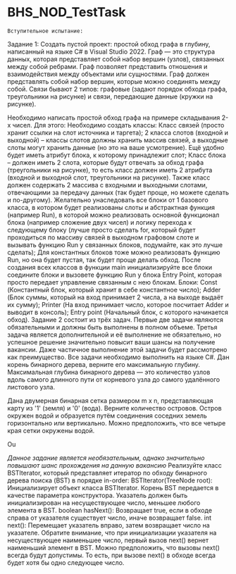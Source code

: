# BHS_NOD_TestTask


	Вступительное испытание:
Задание 1:
Создать пустой проект: простой обход графа в глубину, написанный на языке C# в Visual Studio 2022.
Граф — это структура данных, которая представляет собой набор вершин (узлов), связанных между собой ребрами. Граф позволяет представить отношения и взаимодействия между объектами или сущностями.
Граф должен представлять собой набор вершин, которые можно соединять между собой. Связи бывают 2 типов: графовые (задают порядок обхода графа, треугольники на рисунке) и связи, передающие данные (кружки на рисунке). 

Необходимо написать простой обход графа на примере складывания 2-х чисел.
Для этого:
Необходимо создать классы:
Класс связей (просто хранит ссылки на слот источника и таргета);
2 класса слотов (входной и выходной) – классы слотов должны хранить массив связей, а выходные слоты могут хранить данные (но это на ваше усмотрение). Ещё удобно будет иметь атрибут блока, к которому принадлежит слот;
Класс блока – должен иметь 2 слота, которые будут отвечать за обход графа (треугольники на рисунке), то есть класс должен иметь 2 атрибута (входной и выходной слот, треугольники на рисунке). Также класс должен содержать 2 массива с входными и выходными слотами, отвечающими за передачу данных (так будет проще, но можете сделать и по-другому). Желательно унаследовать все блоки от 1 базового класса, в котором будет реализованы слоты и абстрактная функция (например Run), в которой можно реализовать основной функционал блока (например сложение двух чисел) и логику перехода к следующему блоку (лучше просто сделать for, который будет проходиться по массиву связей в выходном графовом слоте и вызывать функцию Run у связанных блоков, подумайте, как это лучше сделать);
Для константных блоков тоже можно реализовать функцию Run, но она будет пустая, так будет проще делать обход.
После создания всех классов в функции main инициализируйте все блоки соедините блоки и вызовете функцию Run у блока Entry Point, которая просто передает управление связанным с нею блокам.
Блоки:
Const (Константный блок, который хранит в себе константное число);
Adder (Блок суммы, который на вход принимает 2 числа, а на выходе выдаёт их сумму);
Printer (На вход принимает число, которое посчитает Adder и выводит в консоль);
Entry point (Начальный блок, с которого начинается обход).
Задание 2 состоит из трёх задач.
Первые две задачи являются обязательными и должны быть выполнены в полном объеме.
Третья задача является дополнительной и её выполнение не обязательно, но успешное решение значительно повысит ваши шансы на получение вакансии. Даже частичное выполнение этой задачи будет рассмотрено как преимущество.
Все задачи необходимо выполнить на языке C#.
Дан корень бинарного дерева, верните его максимальную глубину. Максимальная глубина бинарного дерева — это количество узлов вдоль самого длинного пути от корневого узла до самого удалённого листового узла.



Дана двумерная бинарная сетка размером m x n, представляющая карту из '1' (земля) и '0' (вода). Верните количество островов. 
Остров окружен водой и образуется путём соединения соседних земель горизонтально или вертикально. Можно предположить, что все четыре края сетки окружены водой.

Ou

*Данное задание является необязательным, однако значительно повышают шанс прохождения на данную вакансию*
Реализуйте класс BSTIterator, который представляет итератор по обходу бинарного дерева поиска (BST) в порядке in-order:
BSTIterator(TreeNode root): Инициализирует объект класса BSTIterator. Корень BST передается в качестве параметра конструктора. Указатель должен быть инициализирован на несуществующее число, меньшее любого элемента в BST.
boolean hasNext(): Возвращает true, если в обходе справа от указателя существует число, иначе возвращает false.
int next(): Перемещает указатель вправо, затем возвращает число на указателе.
Обратите внимание, что при инициализации указателя на несуществующее наименьшее число, первый вызов next() вернет наименьший элемент в BST.
Можно предположить, что вызовы next() всегда будут допустимы. То есть, при вызове next() в обходе всегда будет хотя бы одно следующее число.
